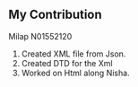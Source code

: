 ## My Contribution
Milap N01552120
1. Created XML file from Json.
2. Created DTD for the Xml
3. Worked on Html along Nisha.

 
